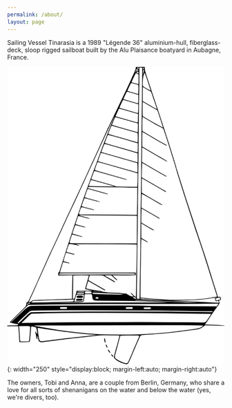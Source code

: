 ```yaml
---
permalink: /about/
layout: page
---
```


Sailing Vessel Tinarasia is a 1989 "Légende 36" aluminium-hull,
fiberglass-deck, sloop rigged sailboat built by
the Alu Plaisance boatyard in Aubagne, France.

![line drawing of S/V Tinarasia, black and white](img/banner.png){: width="250" style="display:block; margin-left:auto; margin-right:auto"}

The owners, Tobi and Anna, are a couple from Berlin, Germany, who share
a love for all sorts of shenanigans on the water and below the water (yes,
we're divers, too).
